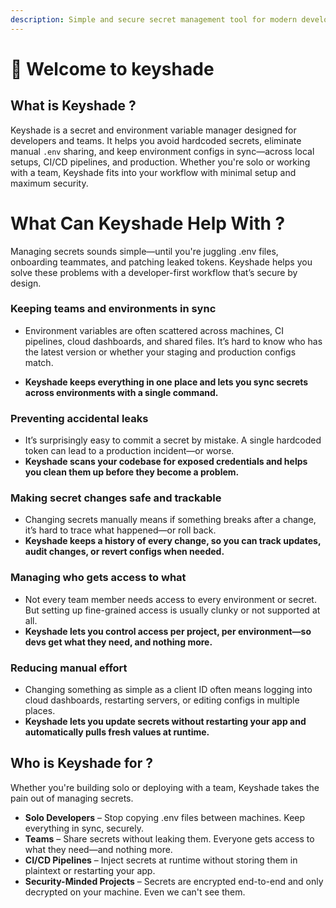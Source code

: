 ```yaml
---
description: Simple and secure secret management tool for modern developers
---
```


# 👋 Welcome to keyshade

## What is Keyshade ?
Keyshade is a secret and environment variable manager designed for developers and teams. It helps you avoid hardcoded secrets, eliminate manual `.env` sharing, and keep environment configs in sync—across local setups, CI/CD pipelines, and production. Whether you're solo or working with a team, Keyshade fits into your workflow with minimal setup and maximum security.

# What Can Keyshade Help With ?

Managing secrets sounds simple—until you're juggling .env files, onboarding teammates, and patching leaked tokens. Keyshade helps you solve these problems with a developer-first workflow that’s secure by design.
### Keeping teams and environments in sync
- Environment variables are often scattered across machines, CI pipelines, cloud dashboards, and shared files. It’s hard to know who has the latest version or whether your staging and production configs match.

- **Keyshade keeps everything in one place and lets you sync secrets across environments with a single command.**

### Preventing accidental leaks
- It’s surprisingly easy to commit a secret by mistake. A single hardcoded token can lead to a production incident—or worse.
- **Keyshade scans your codebase for exposed credentials and helps you clean them up before they become a problem.**

### Making secret changes safe and trackable
- Changing secrets manually means if something breaks after a change, it’s hard to trace what happened—or roll back.
- **Keyshade keeps a history of every change, so you can track updates, audit changes, or revert configs when needed.**

### Managing who gets access to what
- Not every team member needs access to every environment or secret. But setting up fine-grained access is usually clunky or not supported at all.
- **Keyshade lets you control access per project, per environment—so devs get what they need, and nothing more.**

### Reducing manual effort
- Changing something as simple as a client ID often means logging into cloud dashboards, restarting servers, or editing configs in multiple places.
- **Keyshade lets you update secrets without restarting your app and automatically pulls fresh values at runtime.**

## Who is Keyshade for ?
Whether you're building solo or deploying with a team, Keyshade takes the pain out of managing secrets.
- **Solo Developers** – Stop copying .env files between machines. Keep everything in sync, securely.
- **Teams** – Share secrets without leaking them. Everyone gets access to what they need—and nothing more.
- **CI/CD Pipelines** – Inject secrets at runtime without storing them in plaintext or restarting your app.
- **Security-Minded Projects** – Secrets are encrypted end-to-end and only decrypted on your machine. Even we can't see them.
